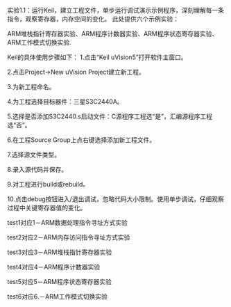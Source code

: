 实验1.1：运行Keil，建立工程文件，单步运行调试演示示例程序，深刻理解每一条指令，观察寄存器，内存空间的变化。
此处提供六个示例实验：

ARM堆栈指针寄存器实验、ARM程序计数器实验、ARM程序状态寄存器实验、ARM工作模式切换实验.

Keil的具体使用步骤如下：
1.点击“Keil uVision5”打开软件主窗口。

2.点击Project->New uVision Project建立新工程。

3.为新工程命名。

4.为工程选择目标器件：三星S3C2440A。

5.选择是否添加S3C2440.s启动文件：C源程序工程选“是”，汇编源程序工程选“否”。

6.在工程Source  Group上点右键选择添加新工程文件。

7.选择源文件类型。

8.录入源代码并保存。

9.对工程进行build或rebuild。

10.点击debug按钮进入/退出调试，忽略代码大小限制。使用单步调试，仔细观察过程中关键寄存器值的变化。

test1对应1－ARM数据处理指令寻址方式实验

test2对应2－ARM内存访问指令寻址方式实验

test3对应3－ARM堆栈指针寄存器实验

test4对应4－ARM程序计数器实验

test5对应5－ARM程序状态寄存器实验

test6对应6.－ARM工作模式切换实验
